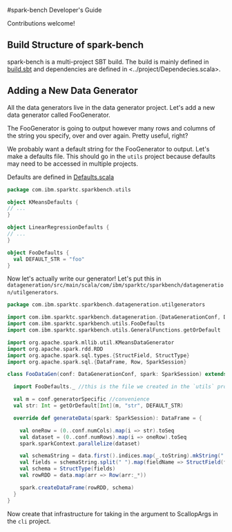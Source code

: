 #spark-bench Developer's Guide

Contributions welcome!

## Build Structure of spark-bench

spark-bench is a multi-project SBT build. The build is mainly defined in [build.sbt](../build.sbt) and dependencies
are defined in <../project/Dependecies.scala>.

## Adding a New Data Generator

All the data generators live in the data generator project. Let's add a new data generator called FooGenerator.

The FooGenerator is going to output however many rows and columns of the string you specify, over and over again.
Pretty useful, right?

We probably want a default string for the FooGenerator to output. Let's make a defaults file. This should
go in the `utils` project because defaults may need to be accessed in multiple projects.

Defaults are defined in [Defaults.scala](../utils/src/main/scala/com/ibm/sparktc/sparkbench/utils/Defaults.scala)

```scala
package com.ibm.sparktc.sparkbench.utils

object KMeansDefaults {
// ...
}

object LinearRegressionDefaults {
// ...
}

object FooDefaults {
  val DEFAULT_STR = "foo"
}
```

Now let's actually write our generator! Let's put this in `datageneration/src/main/scala/com/ibm/sparktc/sparkbench/datageneration/utilgenerators`.

```scala
package com.ibm.sparktc.sparkbench.datageneration.utilgenerators

import com.ibm.sparktc.sparkbench.datageneration.{DataGenerationConf, DataGenerator}
import com.ibm.sparktc.sparkbench.utils.FooDefaults
import com.ibm.sparktc.sparkbench.utils.GeneralFunctions.getOrDefault

import org.apache.spark.mllib.util.KMeansDataGenerator
import org.apache.spark.rdd.RDD
import org.apache.spark.sql.types.{StructField, StructType}
import org.apache.spark.sql.{DataFrame, Row, SparkSession}

class FooDataGen(conf: DataGenerationConf, spark: SparkSession) extends DataGenerator(conf, spark) {

  import FooDefaults._ //this is the file we created in the `utils` project, all the wiring to get the project dependencies talking is already in place!

  val m = conf.generatorSpecific //convenience
  val str: Int = getOrDefault[Int](m, "str", DEFAULT_STR)

  override def generateData(spark: SparkSession): DataFrame = {

    val oneRow = (0..conf.numCols).map(i => str).toSeq
    val dataset = (0..conf.numRows).map(i => oneRow).toSeq
    spark.sparkContext.parallelize(dataset)

    val schemaString = data.first().indices.map(_.toString).mkString(" ")
    val fields = schemaString.split(" ").map(fieldName => StructField(fieldName, StringType, nullable = false))
    val schema = StructType(fields)
    val rowRDD = data.map(arr => Row(arr:_*))

    spark.createDataFrame(rowRDD, schema)
  }
}
```

Now create that infrastructure for taking in the argument to ScallopArgs in the `cli` project.
